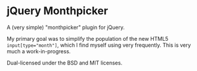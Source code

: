 jQuery Monthpicker
==================

A (very simple) "monthpicker" plugin for jQuery.

My primary goal was to simplify the population of the new HTML5 `input[type="month"]`, which I find myself using very frequently.
This is very much a work-in-progress.

Dual-licensed under the BSD and MIT licenses.
